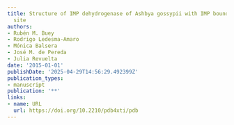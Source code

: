 ```yaml
---
title: Structure of IMP dehydrogenase of Ashbya gossypii with IMP bound to the active
  site
authors:
- Rubén M. Buey
- Rodrigo Ledesma‐Amaro
- Mónica Balsera
- José M. de Pereda
- Julia Revuelta
date: '2015-01-01'
publishDate: '2025-04-29T14:56:29.492399Z'
publication_types:
- manuscript
publication: '**'
links:
- name: URL
  url: https://doi.org/10.2210/pdb4xti/pdb
---
```

